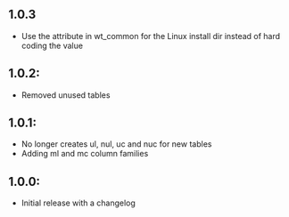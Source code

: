 ## 1.0.3
* Use the attribute in wt_common for the Linux install dir instead of hard coding the value

## 1.0.2:
* Removed unused tables

## 1.0.1:
* No longer creates ul, nul, uc and nuc for new tables
* Adding ml and mc column families


## 1.0.0:
* Initial release with a changelog
